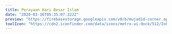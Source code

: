 ```yaml
---
title: Perayaan Hari Besar Islam
date: "2020-03-16T05:35:07.322Z"
preview: "https://firebasestorage.googleapis.com/v0/b/mujadid-corner.appspot.com/o/artscapes_images%2FAB_1.png?alt=media"
toolIcon: "https://cdn2.iconfinder.com/data/icons/metro-ui-dock/512/Inkscape.png"
---
```


